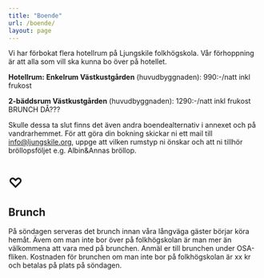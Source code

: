 ```yaml
---
title: "Boende"
url: /boende/
layout: page
---
```

Vi har förbokat flera hotellrum på Ljungskile folkhögskola. Vår förhoppning är att alla som
vill ska kunna bo över på hotellet.

**Hotellrum:**
**Enkelrum Västkustgården** (huvudbyggnaden): 990:-/natt inkl frukost

**2-bäddsrum Västkustgården** (huvudbyggnaden): 1290:-/natt inkl frukost BRUNCH DÅ???

Skulle dessa ta slut finns det även andra boendealternativ i annexet och på vandrarhemmet.
För att göra din bokning skickar ni ett mail till info@ljungskile.org, uppge att vilken rumstyp
ni önskar och att ni tillhör bröllopsföljet e.g. Albin&amp;Annas bröllop.

# ♡

## Brunch

På söndagen serveras det brunch innan våra långväga gäster börjar köra hemåt. Ävem om man inte bor över på folkhögskolan är man mer än välkommena att vara med på brunchen. Anmäl er till brunchen under OSA-fliken. Kostnaden för brunchen om man inte bor på folkhögskolan är xx kr och betalas på plats på söndagen.
